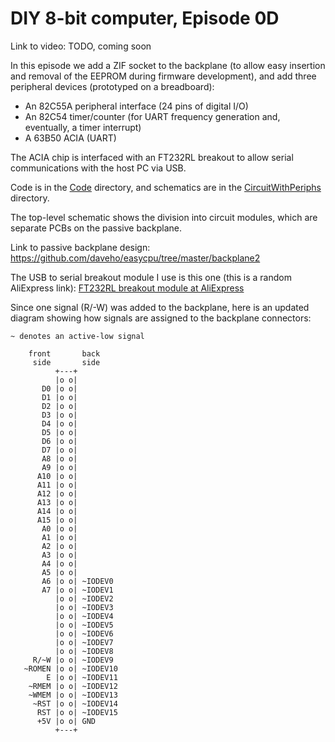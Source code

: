 # DIY 8-bit computer, Episode 0D

Link to video: TODO, coming soon

In this episode we add a ZIF socket to the backplane (to allow
easy insertion and removal of the EEPROM during firmware development),
and add three peripheral devices (prototyped on a breadboard):

* An 82C55A peripheral interface (24 pins of digital I/O)
* An 82C54 timer/counter (for UART frequency generation and, eventually,
  a timer interrupt)
* A 63B50 ACIA (UART)

The ACIA chip is interfaced with an FT232RL breakout to allow serial
communications with the host PC via USB.

Code is in the [Code](Code) directory, and schematics are in the
[CircuitWithPeriphs](CircuitWithPeriphs) directory.

The top-level schematic shows the division into circuit modules, which
are separate PCBs on the passive backplane.

Link to passive backplane design: <https://github.com/daveho/easycpu/tree/master/backplane2>

The USB to serial breakout module I use is this one (this is a random
AliExpress link): [FT232RL breakout module at AliExpress](https://www.aliexpress.com/item/32481520135.html?spm=a2g0o.productlist.0.0.4b60167cbK8WUB&algo_pvid=3afa4b8a-bc32-4eb2-8a0c-f9376003cf0a&algo_expid=3afa4b8a-bc32-4eb2-8a0c-f9376003cf0a-0&btsid=68c0a29e-85d7-4c57-8f76-9afcbfc6fa93&ws_ab_test=searchweb0_0,searchweb201602_2,searchweb201603_55)

Since one signal (R/-W) was added to the backplane, here is an updated
diagram showing how signals are assigned to the backplane connectors:

```
~ denotes an active-low signal

    front       back
     side       side
          +---+
          |o o|
       D0 |o o|
       D1 |o o|
       D2 |o o|
       D3 |o o|
       D4 |o o|
       D5 |o o|
       D6 |o o|
       D7 |o o|
       A8 |o o|
       A9 |o o|
      A10 |o o|
      A11 |o o|
      A12 |o o|
      A13 |o o|
      A14 |o o|
      A15 |o o|
       A0 |o o|
       A1 |o o|
       A2 |o o|
       A3 |o o|
       A4 |o o|
       A5 |o o|
       A6 |o o| ~IODEV0
       A7 |o o| ~IODEV1
          |o o| ~IODEV2
          |o o| ~IODEV3
          |o o| ~IODEV4
          |o o| ~IODEV5
          |o o| ~IODEV6
          |o o| ~IODEV7
          |o o| ~IODEV8
     R/~W |o o| ~IODEV9
   ~ROMEN |o o| ~IODEV10
        E |o o| ~IODEV11
    ~RMEM |o o| ~IODEV12
    ~WMEM |o o| ~IODEV13
     ~RST |o o| ~IODEV14
      RST |o o| ~IODEV15
      +5V |o o| GND
          +---+
```
